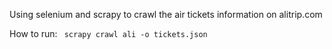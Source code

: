 Using selenium and scrapy to crawl the air tickets information on alitrip.com

How to run:
<code>
	scrapy crawl ali -o tickets.json
</code>